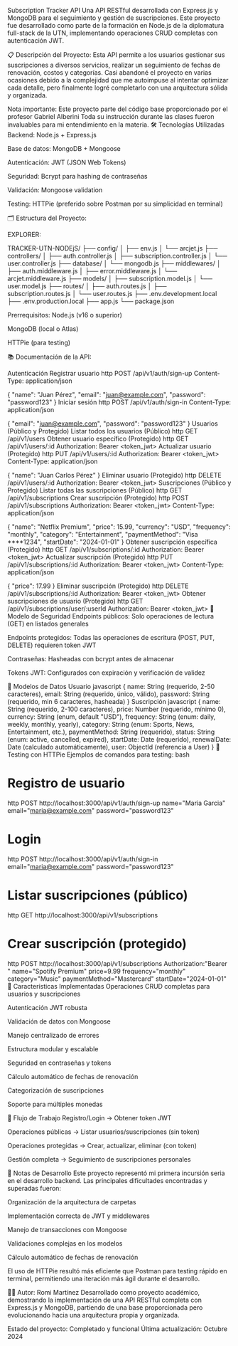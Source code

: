 Subscription Tracker API
Una API RESTful desarrollada con Express.js y MongoDB para el seguimiento y gestión de suscripciones. Este proyecto fue desarrollado como parte de la formación en Node.js de la diplomatura full-stack de la UTN, implementando operaciones CRUD completas con autenticación JWT.

📋 Descripción del Proyecto:
Esta API permite a los usuarios gestionar sus suscripciones a diversos servicios, realizar un seguimiento de fechas de renovación, costos y categorías. Casi abandoné el proyecto en varias ocasiones debido a la complejidad que me autoimpuse al intentar optimizar cada detalle, pero finalmente logré completarlo con una arquitectura sólida y organizada.

Nota importante: Este proyecto parte del código base proporcionado por el profesor Gabriel Alberini
Toda su instrucción durante las clases fueron invaluables para mi entendimiento en la materia.
🛠 Tecnologías Utilizadas
Backend: Node.js + Express.js

Base de datos: MongoDB + Mongoose

Autenticación: JWT (JSON Web Tokens)

Seguridad: Bcrypt para hashing de contraseñas

Validación: Mongoose validation

Testing: HTTPie (preferido sobre Postman por su simplicidad en terminal)

🗂 Estructura del Proyecto:

EXPLORER:

TRACKER-UTN-NODEjS/
├── config/
│   ├── env.js
│   └── arcjet.js
├── controllers/
│   ├── auth.controller.js
│   ├── subscription.controller.js
│   └── user.controller.js
├── database/
│   └── mongodb.js
├── middlewares/
│   ├── auth.middleware.js
│   ├── error.middleware.js
│   └── arcjet.middleware.js
├── models/
│   ├── subscription.model.js
│   └── user.model.js
├── routes/
│   ├── auth.routes.js
│   ├── subscription.routes.js
│   └── user.routes.js
├── .env.development.local
├── .env.production.local
├── app.js
└── package.json

Prerrequisitos:
Node.js (v16 o superior)

MongoDB (local o Atlas)

HTTPie (para testing)




📚 Documentación de la API:

Autenticación
Registrar usuario
http
POST /api/v1/auth/sign-up
Content-Type: application/json

{
  "name": "Juan Pérez",
  "email": "juan@example.com",
  "password": "password123"
}
Iniciar sesión
http
POST /api/v1/auth/sign-in
Content-Type: application/json

{
  "email": "juan@example.com",
  "password": "password123"
}
Usuarios (Público y Protegido)
Listar todos los usuarios (Público)
http
GET /api/v1/users
Obtener usuario específico (Protegido)
http
GET /api/v1/users/:id
Authorization: Bearer <token_jwt>
Actualizar usuario (Protegido)
http
PUT /api/v1/users/:id
Authorization: Bearer <token_jwt>
Content-Type: application/json

{
  "name": "Juan Carlos Pérez"
}
Eliminar usuario (Protegido)
http
DELETE /api/v1/users/:id
Authorization: Bearer <token_jwt>
Suscripciones (Público y Protegido)
Listar todas las suscripciones (Público)
http
GET /api/v1/subscriptions
Crear suscripción (Protegido)
http
POST /api/v1/subscriptions
Authorization: Bearer <token_jwt>
Content-Type: application/json

{
  "name": "Netflix Premium",
  "price": 15.99,
  "currency": "USD",
  "frequency": "monthly",
  "category": "Entertainment",
  "paymentMethod": "Visa ****1234",
  "startDate": "2024-01-01"
}
Obtener suscripción específica (Protegido)
http
GET /api/v1/subscriptions/:id
Authorization: Bearer <token_jwt>
Actualizar suscripción (Protegido)
http
PUT /api/v1/subscriptions/:id
Authorization: Bearer <token_jwt>
Content-Type: application/json

{
  "price": 17.99
}
Eliminar suscripción (Protegido)
http
DELETE /api/v1/subscriptions/:id
Authorization: Bearer <token_jwt>
Obtener suscripciones de usuario (Protegido)
http
GET /api/v1/subscriptions/user/:userId
Authorization: Bearer <token_jwt>
🔐 Modelo de Seguridad
Endpoints públicos: Solo operaciones de lectura (GET) en listados generales

Endpoints protegidos: Todas las operaciones de escritura (POST, PUT, DELETE) requieren token JWT

Contraseñas: Hasheadas con bcrypt antes de almacenar

Tokens JWT: Configurados con expiración y verificación de validez

💾 Modelos de Datos
Usuario
javascript
{
  name: String (requerido, 2-50 caracteres),
  email: String (requerido, único, válido),
  password: String (requerido, min 6 caracteres, hasheada)
}
Suscripción
javascript
{
  name: String (requerido, 2-100 caracteres),
  price: Number (requerido, mínimo 0),
  currency: String (enum, default "USD"),
  frequency: String (enum: daily, weekly, monthly, yearly),
  category: String (enum: Sports, News, Entertainment, etc.),
  paymentMethod: String (requerido),
  status: String (enum: active, cancelled, expired),
  startDate: Date (requerido),
  renewalDate: Date (calculado automáticamente),
  user: ObjectId (referencia a User)
}
🧪 Testing con HTTPie
Ejemplos de comandos para testing:
bash
# Registro de usuario
http POST http://localhost:3000/api/v1/auth/sign-up name="Maria Garcia" email="maria@example.com" password="password123"

# Login
http POST http://localhost:3000/api/v1/auth/sign-in email="maria@example.com" password="password123"

# Listar suscripciones (público)
http GET http://localhost:3000/api/v1/subscriptions

# Crear suscripción (protegido)
http POST http://localhost:3000/api/v1/subscriptions Authorization:"Bearer <token>" name="Spotify Premium" price=9.99 frequency="monthly" category="Music" paymentMethod="Mastercard" startDate="2024-01-01"
🎯 Características Implementadas
Operaciones CRUD completas para usuarios y suscripciones

Autenticación JWT robusta

Validación de datos con Mongoose

Manejo centralizado de errores

Estructura modular y escalable

Seguridad en contraseñas y tokens

Cálculo automático de fechas de renovación

Categorización de suscripciones

Soporte para múltiples monedas

🔄 Flujo de Trabajo
Registro/Login → Obtener token JWT

Operaciones públicas → Listar usuarios/suscripciones (sin token)

Operaciones protegidas → Crear, actualizar, eliminar (con token)

Gestión completa → Seguimiento de suscripciones personales

📝 Notas de Desarrollo
Este proyecto representó mi primera incursión seria en el desarrollo backend. Las principales dificultades encontradas y superadas fueron:

Organización de la arquitectura de carpetas

Implementación correcta de JWT y middlewares

Manejo de transacciones con Mongoose

Validaciones complejas en los modelos

Cálculo automático de fechas de renovación

El uso de HTTPie resultó más eficiente que Postman para testing rápido en terminal, permitiendo una iteración más ágil durante el desarrollo.

👨‍💻 Autor: Romi Martínez
Desarrollado como proyecto académico, demostrando la implementación de una API RESTful completa con Express.js y MongoDB, partiendo de una base proporcionada pero evolucionando hacia una arquitectura propia y organizada.

Estado del proyecto: Completado y funcional
Última actualización: Octubre 2024

